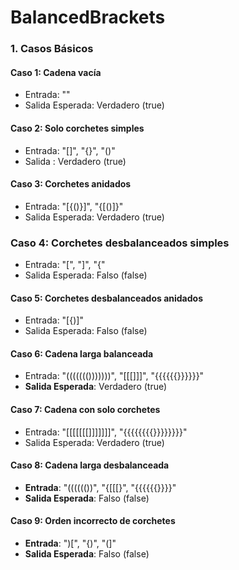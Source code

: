 #  BalancedBrackets

### 1. Casos Básicos

#### Caso 1: Cadena vacía
- Entrada: ""
- Salida Esperada: Verdadero (true)

#### Caso 2: Solo corchetes simples
- Entrada: "[]", "{}", "()"
- Salida : Verdadero (true)

#### Caso 3: Corchetes anidados
- Entrada: "[{()}]", "{[()]}"
- Salida Esperada: Verdadero (true)

### Caso 4: Corchetes desbalanceados simples
- Entrada: "[", "]", "{"
- Salida Esperada: Falso (false)

#### Caso 5: Corchetes desbalanceados anidados
- Entrada: "[{)]"
- Salida Esperada: Falso (false)

#### Caso 6: Cadena larga balanceada
- Entrada: "((((((()))))))", "[[[]]]", "{{{{{{}}}}}}"
- **Salida Esperada**: Verdadero (true)

#### Caso 7: Cadena con solo corchetes
- Entrada: "[[[[[[[]]]]]]]", "{{{{{{{{}}}}}}}}"
- Salida Esperada: Verdadero (true)

#### Caso 8: Cadena larga desbalanceada
- **Entrada**: "(((((())", "{[[[}", "{{{{{{}}}}"
- **Salida Esperada**: Falso (false)

#### Caso 9: Orden incorrecto de corchetes
- **Entrada**: ")[", "{)", "(]"
- **Salida Esperada**: Falso (false)
